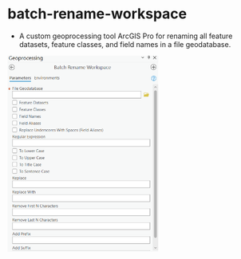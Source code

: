 # batch-rename-workspace

* A custom geoprocessing tool ArcGIS Pro for renaming all feature datasets, feature classes, and field names in a file geodatabase.

<img src="rename.PNG" height="60%" width="60%" >
